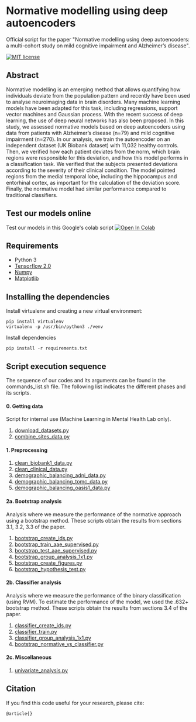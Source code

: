 # Normative modelling using deep autoencoders

Official script for the paper "Normative modelling using deep autoencoders: a multi-cohort study on mild cognitive impairment and Alzheimer’s disease".

[![MIT license](http://img.shields.io/badge/license-MIT-brightgreen.svg)](https://github.com/Warvito/Normative-modelling-using-deep-autoencoders/blob/master/LICENSE)

## Abstract
Normative modelling is an emerging method that allows quantifying how individuals deviate from the population pattern and recently have been used to analyse neuroimaging data in brain disorders. Many machine learning models have been adapted for this task, including regressions, support vector machines and Gaussian process. With the recent success of deep learning, the use of deep neural networks has also been proposed. In this study, we assessed normative models based on deep autoencoders using data from patients with Alzheimer’s disease (n=79) and mild cognitive impairment (n=270). In our analysis, we train the autoencoder on an independent dataset (UK Biobank dataset) with 11,032 healthy controls. Then, we verified how each patient deviates from the norm, which brain regions were responsible for this deviation, and how this model performs in a classification task. We verified that the subjects presented deviations according to the severity of their clinical condition. The model pointed regions from the medial temporal lobe, including the hippocampus and entorhinal cortex, as important for the calculation of the deviation score. Finally, the normative model had similar performance compared to traditional classifiers.


## Test our models online
Test our  models in this Google's colab script <a href="https://colab.research.google.com/github/Warvito/Normative-modelling-using-deep-autoencoders/blob/master/notebooks/predict_deviation_bootstrap.ipynb" target="_parent"><img src="https://colab.research.google.com/assets/colab-badge.svg" alt="Open In Colab"/></a>


## Requirements
- Python 3
- [Tensorflow 2.0](https://www.tensorflow.org/)
- [Numpy](http://www.numpy.org/)
- [Matplotlib](https://matplotlib.org/)


## Installing the dependencies
Install virtualenv and creating a new virtual environment:

    pip install virtualenv
    virtualenv -p /usr/bin/python3 ./venv

Install dependencies

    pip install -r requirements.txt


## Script execution sequence
The sequence of our codes and its arguments can be found in the commands_list.sh file. 
The following list indicates the different phases and its scripts.

#### 0. Getting data
Script for internal use (Machine Learning in Mental Health Lab only).
1. [download_datasets.py](https://github.com/Warvito/Normative-modelling-using-deep-autoencoders/blob/master/download_datasets.py)
2. [combine_sites_data.py](https://github.com/Warvito/Normative-modelling-using-deep-autoencoders/blob/master/combine_sites_data.py)

#### 1. Preprocessing
1. [clean_biobank1_data.py](https://github.com/Warvito/Normative-modelling-using-deep-autoencoders/blob/master/clean_biobank1_data.py)
3. [clean_clinical_data.py](https://github.com/Warvito/Normative-modelling-using-deep-autoencoders/blob/master/clean_clinical_data.py)
4. [demographic_balancing_adni_data.py](https://github.com/Warvito/Normative-modelling-using-deep-autoencoders/blob/master/demographic_balancing_adni_data.py)
5. [demographic_balancing_tomc_data.py](https://github.com/Warvito/Normative-modelling-using-deep-autoencoders/blob/master/demographic_balancing_tomc_data.py)
6. [demographic_balancing_oasis1_data.py](https://github.com/Warvito/Normative-modelling-using-deep-autoencoders/blob/master/demographic_balancing_oasis1_data.py)

#### 2a. Bootstrap analysis
Analysis where we measure the performance of the normative approach using a bootstrap method. 
These scripts obtain the results from sections 3.1, 3.2, 3.3 of the paper. 
1. [bootstrap_create_ids.py](https://github.com/Warvito/Normative-modelling-using-deep-autoencoders/blob/master/bootstrap_create_ids.py)
2. [bootstrap_train_aae_supervised.py](https://github.com/Warvito/Normative-modelling-using-deep-autoencoders/blob/master/bootstrap_train_aae_supervised.py)
3. [bootstrap_test_aae_supervised.py](https://github.com/Warvito/Normative-modelling-using-deep-autoencoders/blob/master/bootstrap_test_aae_supervised.py)
4. [bootstrap_group_analysis_1x1.py](https://github.com/Warvito/Normative-modelling-using-deep-autoencoders/blob/master/bootstrap_group_analysis_1x1.py)
5. [bootstrap_create_figures.py](https://github.com/Warvito/Normative-modelling-using-deep-autoencoders/blob/master/bootstrap_create_figures.py)
6. [bootstrap_hypothesis_test.py](https://github.com/Warvito/Normative-modelling-using-deep-autoencoders/blob/master/bootstrap_hypothesis_test.py)

#### 2b. Classifier analysis
Analysis where we measure the performance of the binary classification (using RVM).
To estimate the performance of the model, we used the .632+ bootstrap method.
These scripts obtain the results from sections 3.4 of the paper. 
1. [classifier_create_ids.py](https://github.com/Warvito/Normative-modelling-using-deep-autoencoders/blob/master/classifier_create_ids.py)
2. [classifier_train.py](https://github.com/Warvito/Normative-modelling-using-deep-autoencoders/blob/master/classifier_train.py)
3. [classifier_group_analysis_1x1.py](https://github.com/Warvito/Normative-modelling-using-deep-autoencoders/blob/master/classifier_group_analysis_1x1.py)
4. [bootstrap_normative_vs_classifier.py](https://github.com/Warvito/Normative-modelling-using-deep-autoencoders/blob/master/bootstrap_normative_vs_classifier.py)

#### 2c. Miscellaneous 
1. [univariate_analysis.py](https://github.com/Warvito/Normative-modelling-using-deep-autoencoders/blob/master/univariate_analysis.py)

## Citation
If you find this code useful for your research, please cite:

    @article{}
